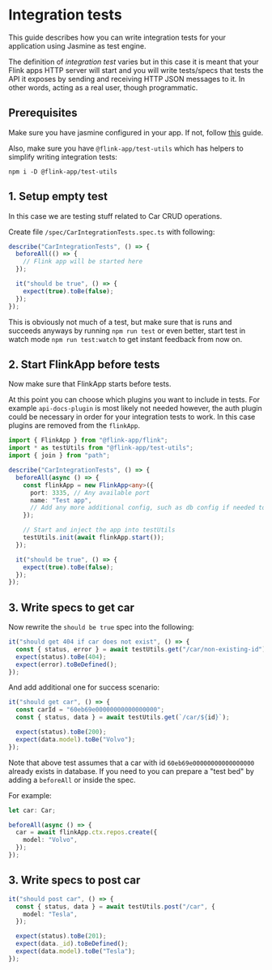 # Integration tests

This guide describes how you can write integration tests for your application using Jasmine as test engine.

The definition of _integration test_ varies but in this case it is meant that your Flink apps HTTP server will start
and you will write tests/specs that tests the API it exposes by sending and receiving HTTP JSON messages to it. In other words, acting as a real user, though programmatic.

## Prerequisites

Make sure you have jasmine configured in your app. If not, follow [this](./configuring-jasmine) guide.

Also, make sure you have `@flink-app/test-utils` which has helpers to simplify writing integration tests:

```
npm i -D @flink-app/test-utils
```

## 1. Setup empty test

In this case we are testing stuff related to Car CRUD operations.

Create file `/spec/CarIntegrationTests.spec.ts` with following:

```typescript
describe("CarIntegrationTests", () => {
  beforeAll(() => {
    // Flink app will be started here
  });

  it("should be true", () => {
    expect(true).toBe(false);
  });
});
```

This is obviously not much of a test, but make sure that is runs and succeeds anyways by running `npm run test` or even better, start test in watch mode `npm run test:watch` to get instant feedback from now on.

## 2. Start FlinkApp before tests

Now make sure that FlinkApp starts before tests.

At this point you can choose which plugins you want to include in tests. For example `api-docs-plugin` is most likely not needed
however, the auth plugin could be necessary in order for your integration tests to work. In this case plugins are removed from the `flinkApp`.

```typescript
import { FlinkApp } from "@flink-app/flink";
import * as testUtils from "@flink-app/test-utils";
import { join } from "path";

describe("CarIntegrationTests", () => {
  beforeAll(async () => {
    const flinkApp = new FlinkApp<any>({
      port: 3335, // Any available port
      name: "Test app",
      // Add any more additional config, such as db config if needed to
    });

    // Start and inject the app into testUtils
    testUtils.init(await flinkApp.start());
  });

  it("should be true", () => {
    expect(true).toBe(false);
  });
});
```

## 3. Write specs to get car

Now rewrite the `should be true` spec into the following:

```typescript
it("should get 404 if car does not exist", () => {
  const { status, error } = await testUtils.get("/car/non-existing-id");
  expect(status).toBe(404);
  expect(error).toBeDefined();
});
```

And add additional one for success scenario:

```typescript
it("should get car", () => {
  const carId = "60eb69e00000000000000000";
  const { status, data } = await testUtils.get(`/car/${id}`);

  expect(status).toBe(200);
  expect(data.model).toBe("Volvo");
});
```

Note that above test assumes that a car with id `60eb69e00000000000000000` already exists in database.
If you need to you can prepare a "test bed" by adding a `beforeAll` or inside the spec.

For example:

```typescript
let car: Car;

beforeAll(async () => {
  car = await flinkApp.ctx.repos.create({
    model: "Volvo",
  });
});
```

## 3. Write specs to post car

```typescript
it("should post car", () => {
  const { status, data } = await testUtils.post("/car", {
    model: "Tesla",
  });

  expect(status).toBe(201);
  expect(data._id).toBeDefined();
  expect(data.model).toBe("Tesla");
});
```
